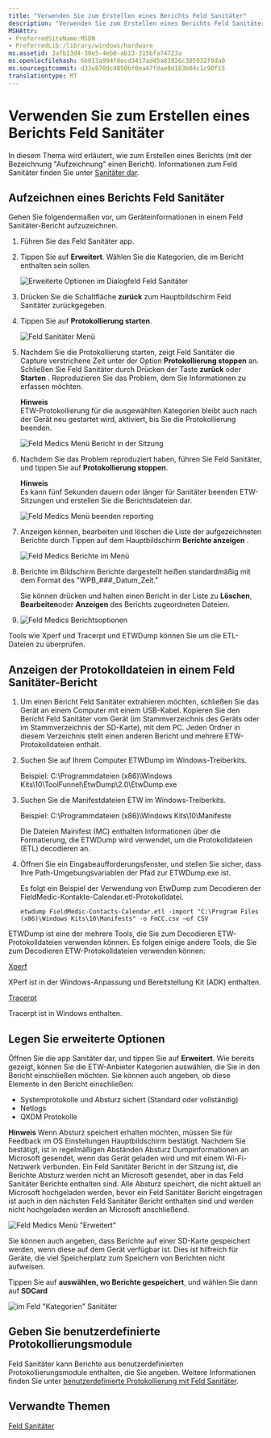 ```yaml
---
title: "Verwenden Sie zum Erstellen eines Berichts Feld Sanitäter"
description: "Verwenden Sie zum Erstellen eines Berichts Feld Sanitäter"
MSHAttr:
- PreferredSiteName:MSDN
- PreferredLib:/library/windows/hardware
ms.assetid: 3afb13d4-30e5-4eb0-ab13-315bfa74723a
ms.openlocfilehash: 6b013a994f8ecd3417ad45a83826c305932f0da0
ms.sourcegitcommit: d33e870dc4850bf0ea47fdae0d163b04c1c90f15
translationtype: MT
---
```

# <a name="use-field-medic-to-generate-a-report"></a>Verwenden Sie zum Erstellen eines Berichts Feld Sanitäter


In diesem Thema wird erläutert, wie zum Erstellen eines Berichts (mit der Bezeichnung "Aufzeichnung" einen Bericht). Informationen zum Feld Sanitäter finden Sie unter [Sanitäter dar](field-medic.md).

## <a name="recording-a-field-medic-report"></a>Aufzeichnen eines Berichts Feld Sanitäter


Gehen Sie folgendermaßen vor, um Geräteinformationen in einem Feld Sanitäter-Bericht aufzuzeichnen.

1.  Führen Sie das Feld Sanitäter app.

2.  Tippen Sie auf **Erweitert**. Wählen Sie die Kategorien, die im Bericht enthalten sein sollen.

    ![Erweiterte Optionen im Dialogfeld Feld Sanitäter](images/oem-field-medic-wp-ss-20140109-0003.png)

3.  Drücken Sie die Schaltfläche **zurück** zum Hauptbildschirm Feld Sanitäter zurückgegeben.

4.  Tippen Sie auf **Protokollierung starten**.

    ![Feld Sanitäter Menü](images/oem-field-medic-wp-ss-20140109-0001.png)

5.  Nachdem Sie die Protokollierung starten, zeigt Feld Sanitäter die Capture verstrichene Zeit unter der Option **Protokollierung stoppen** an. Schließen Sie Feld Sanitäter durch Drücken der Taste **zurück** oder **Starten** . Reproduzieren Sie das Problem, dem Sie Informationen zu erfassen möchten.

    **Hinweis**  
    ETW-Protokollierung für die ausgewählten Kategorien bleibt auch nach der Gerät neu gestartet wird, aktiviert, bis Sie die Protokollierung beenden.

     

    ![Feld Medics Menü Bericht in der Sitzung](images/oem-field-medic-wp-ss-20140109-0005.png)

6.  Nachdem Sie das Problem reproduziert haben, führen Sie Feld Sanitäter, und tippen Sie auf **Protokollierung stoppen**.

    **Hinweis**  
    Es kann fünf Sekunden dauern oder länger für Sanitäter beenden ETW-Sitzungen und erstellen Sie die Berichtsdateien dar.

     

    ![Feld Medics Menü beenden reporting](images/oem-field-medic-wp-ss-20140109-0008.png)

7.  Anzeigen können, bearbeiten und löschen die Liste der aufgezeichneten Berichte durch Tippen auf dem Hauptbildschirm **Berichte anzeigen** .

    ![Feld Medics Berichte im Menü](images/oem-field-medic-wp-ss-20140109-0011.png)

8.  Berichte im Bildschirm Berichte dargestellt heißen standardmäßig mit dem Format des "WPB\_\#\#\#\_Datum\_Zeit."

    Sie können drücken und halten einen Bericht in der Liste zu **Löschen**, **Bearbeiten**oder **Anzeigen** des Berichts zugeordneten Dateien.

9.  ![Feld Medics Berichtsoptionen](images/oem-field-medic-wp-ss-20140109-0010.png)

Tools wie Xperf und Tracerpt und ETWDump können Sie um die ETL-Dateien zu überprüfen.

## <a name="a-href-idview-log-files-in-a-field-medic-report-aview-log-files-in-a-field-medic-report"></a><a href="" id="view-log-files-in-a-field-medic-report-"></a>Anzeigen der Protokolldateien in einem Feld Sanitäter-Bericht


1.  Um einen Bericht Feld Sanitäter extrahieren möchten, schließen Sie das Gerät an einem Computer mit einem USB-Kabel. Kopieren Sie den Bericht Feld Sanitäter vom Gerät (im Stammverzeichnis des Geräts oder im Stammverzeichnis der SD-Karte), mit dem PC. Jeden Ordner in diesem Verzeichnis stellt einen anderen Bericht und mehrere ETW-Protokolldateien enthält.
2.  Suchen Sie auf Ihrem Computer ETWDump im Windows-Treiberkits.

    Beispiel: C:\\Programmdateien (x86)\\Windows Kits\\10\\ToolFunnel\\EtwDump\\2.0\\EtwDump.exe

3.  Suchen Sie die Manifestdateien ETW im Windows-Treiberkits.

    Beispiel: C:\\Programmdateien (x86)\\Windows Kits\\10\\Manifeste

    Die Dateien Mainifest (MC) enthalten Informationen über die Formatierung, die ETWDump wird verwendet, um die Protokolldateien (ETL) decodieren an.

4.  Öffnen Sie ein Eingabeaufforderungsfenster, und stellen Sie sicher, dass Ihre Path-Umgebungsvariablen der Pfad zur ETWDump.exe ist.

    Es folgt ein Beispiel der Verwendung von EtwDump zum Decodieren der FieldMedic-Kontakte-Calendar.etl-Protokolldatei.

    ``` syntax
    etwdump FieldMedic-Contacts-Calendar.etl -import "C:\Program Files (x86)\Windows Kits\10\Manifests" -o FmCC.csv –of CSV
    ```

ETWDump ist eine der mehrere Tools, die Sie zum Decodieren ETW-Protokolldateien verwenden können. Es folgen einige andere Tools, die Sie zum Decodieren ETW-Protokolldateien verwenden können:

[Xperf](https://msdn.microsoft.com/library/windows/hardware/hh162920.aspx)

XPerf ist in der Windows-Anpassung und Bereitstellung Kit (ADK) enthalten.

[Tracerpt](https://technet.microsoft.com/library/cc732700.aspx)

Tracerpt ist in Windows enthalten.

## <a name="specify-advanced-options"></a>Legen Sie erweiterte Optionen


Öffnen Sie die app Sanitäter dar, und tippen Sie auf **Erweitert**. Wie bereits gezeigt, können Sie die ETW-Anbieter Kategorien auswählen, die Sie in den Bericht einschließen möchten. Sie können auch angeben, ob diese Elemente in den Bericht einschließen:

-   Systemprotokolle und Absturz sichert (Standard oder vollständig)
-   Netlogs
-   QXDM Protokolle

**Hinweis**  Wenn Absturz speichert erhalten möchten, müssen Sie für Feedback im OS Einstellungen Hauptbildschirm bestätigt. Nachdem Sie bestätigt, ist in regelmäßigen Abständen Absturz Dumpinformationen an Microsoft gesendet, wenn das Gerät geladen wird und mit einem Wi-Fi-Netzwerk verbunden. Ein Feld Sanitäter Bericht in der Sitzung ist, die Berichte Absturz werden nicht an Microsoft gesendet, aber in das Feld Sanitäter Berichte enthalten sind. Alle Absturz speichert, die nicht aktuell an Microsoft hochgeladen werden, bevor ein Feld Sanitäter Bericht eingetragen ist auch in den nächsten Feld Sanitäter Bericht enthalten sind und werden nicht hochgeladen werden an Microsoft anschließend.

 

![Feld Medics Menü "Erweitert"](images/oem-field-medic-wp-ss-20140114-0002.png)

Sie können auch angeben, dass Berichte auf einer SD-Karte gespeichert werden, wenn diese auf dem Gerät verfügbar ist. Dies ist hilfreich für Geräte, die viel Speicherplatz zum Speichern von Berichten nicht aufweisen.

Tippen Sie auf **auswählen, wo Berichte gespeichert**, und wählen Sie dann auf **SDCard**

![im Feld "Kategorien" Sanitäter](images/oem-field-medic-wp-ss-20140109-0003.png)

## <a name="a-href-idspecify-custom-loggers-aspecify-custom-loggers"></a><a href="" id="specify-custom-loggers-"></a>Geben Sie benutzerdefinierte Protokollierungsmodule


Feld Sanitäter kann Berichte aus benutzerdefinierten Protokollierungsmodule enthalten, die Sie angeben. Weitere Informationen finden Sie unter [benutzerdefinierte Protokollierung mit Feld Sanitäter](custom-logging-with-field-medic.md).

## <a name="related-topics"></a>Verwandte Themen


[Feld Sanitäter](field-medic.md)

 

 








